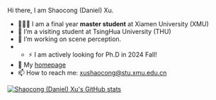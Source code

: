 <p2>Hi there, I am Shaocong (Daniel) Xu.</p2>
- 👨🏼‍💻 I am a final year **master student** at Xiamen University (XMU)
- 🌱 I’m a visiting student at TsingHua University (THU)
- 🔭 I’m working on scene perception.
- - ⚡  I am actively looking for Ph.D in 2024 Fall!
- 💬 My [homepage](https://daniellli.github.io/)
- 📫 How to reach me: xushaocong@stu.xmu.edu.cn
<!--
**guochengqian/guochengqian** is a ✨ _special_ ✨ repository because its `README.md` (this file) appears on your GitHub profile.

Here are some ideas to get you started:

- 🔭 I’m currently working on ...
- 🌱 I’m currently learning ...
- 👯 I’m looking to collaborate on ...
- 🤔 I’m looking for help with ...
- 💬 Ask me about ...
- 📫 How to reach me: ...
- 😄 Pronouns: ...
- ⚡ Fun fact: ...

- :book: Check my publications via [google scholar](https://scholar.google.com/citations?user=DUDaxg4AAAAJ&hl=en)

<div align="center">
  <p>

  <a href="https://github.com/guochengqian">

  <img src="https://github-readme-stats.vercel.app/api?username=Daniellli&show_icons=true&theme=default&hide=contribs,issues" />

  </a>
  
  </p>
</div>

-->

[![Shaocong (Daniel) Xu's GitHub stats](https://github-readme-stats.vercel.app/api?username=Daniellli)](https://github.com/anuraghazra/github-readme-stats)
